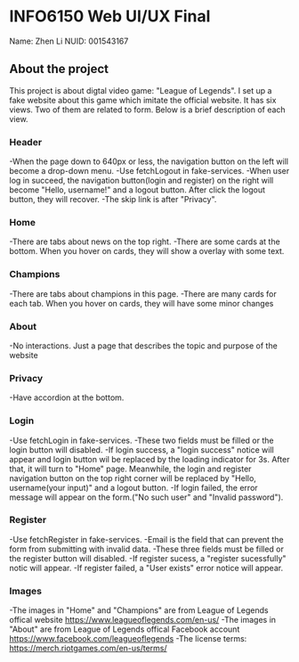 # INFO6150 Web UI/UX Final 

Name: Zhen Li  NUID: 001543167

## About the project

This project is about digtal video game: "League of Legends". I set up a fake website about this game which imitate the official website. It has six views. Two of them are related to form. Below is a brief description of each view.

### Header

-When the page down to 640px or less, the navigation button on the left will become a drop-down menu.
-Use fetchLogout in fake-services.
-When user log in succeed, the navigation button(login and register) on the right will become "Hello, username!" and a logout button. After click the logout button, they will recover.
-The skip link is after "Privacy".

### Home

-There are tabs about news on the top right.
-There are some cards at the bottom. When you hover on cards, they will show a overlay with some text.

### Champions

-There are tabs about champions in this page.
-There are many cards for each tab. When you hover on cards, they will have some minor changes

### About

-No interactions. Just a page that describes the topic and purpose of the website

### Privacy

-Have accordion at the bottom.

### Login

-Use fetchLogin in fake-services.
-These two fields must be filled or the login button will disabled.
-If login success, a "login success" notice will appear and login button wil be replaced by the loading indicator for 3s. After that, it will turn to "Home" page. Meanwhile, the login and register navigation button on the top right corner will be replaced by "Hello, username(your input)" and a logout button.
-If login failed, the error message will appear on the form.("No such user" and "Invalid password").

### Register

-Use fetchRegister in fake-services.
-Email is the field that can prevent the form from submitting with invalid data.
-These three fields must be filled or the register button will disabled.
-If register sucess, a "register sucessfully" notic will appear.
-If register failed, a "User exists" error notice will appear.

### Images

-The images in "Home" and "Champions" are from League of Legends offical website https://www.leagueoflegends.com/en-us/
-The images in "About" are from League of Legends offical Facebook account https://www.facebook.com/leagueoflegends
-The license terms: https://merch.riotgames.com/en-us/terms/